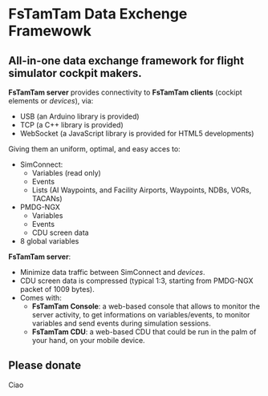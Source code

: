 # FsTamTam Data Exchenge Framewowk

## All-in-one data exchange framework for flight simulator cockpit makers.

**FsTamTam server** provides connectivity to **FsTamTam clients** (cockipt elements or *devices*), via: 

* USB (an Arduino library is provided)
* TCP (a C++ library is provided)
* WebSocket (a JavaScript library is provided for HTML5 developments) 

Giving them an uniform, optimal, and easy acces to:

- SimConnect:
  * Variables (read only)
  * Events
  * Lists (AI Waypoints, and Facility Airports, Waypoints, NDBs, VORs, TACANs)
- PMDG-NGX
  * Variables
  * Events
  * CDU screen data
- 8 global variables 
     
**FsTamTam server**:
- Minimize data traffic between SimConnect and *devices*.
- CDU screen data is compressed (typical 1:3, starting from PMDG-NGX packet of 1009 bytes).
- Comes with:
  * **FsTamTam Console**: a web-based console that allows to monitor the server activity, to get informations on variables/events, to monitor variables and send events during simulation sessions.
  * **FsTamTam CDU**: a web-based CDU that could be run in the palm of your hand, on your mobile device.
  
## Please donate

Ciao

     
